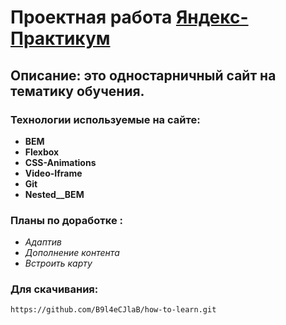 # Проектная работа [Яндекс-Практикум](https://praktikum.yandex.ru "Вход на сайт Практикума")

## Описание: это одностарничный сайт на тематику обучения.

### Технологии используемые на сайте:

* **BEM**
* **Flexbox**
* **CSS-Animations**
* **Video-Iframe**
* **Git**
* **Nested__BEM**

### Планы по доработке :
* *Адаптив*
* *Дополнение контента*
* *Встроить карту*

### Для скачивания:
```
https://github.com/B9l4eCJlaB/how-to-learn.git
```
